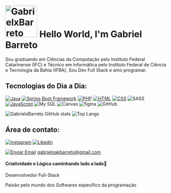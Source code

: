 <div style= align-items:center;justify-content:center">
    <h1>
<img display="flex" width="100"src="https://images-wixmp-ed30a86b8c4ca887773594c2.wixmp.com/f/e8d4a341-a824-4076-acaf-2c9c1267df36/d9898wv-119a0799-080b-4072-a9a4-32c45dffb95d.gif?token=eyJ0eXAiOiJKV1QiLCJhbGciOiJIUzI1NiJ9.eyJzdWIiOiJ1cm46YXBwOjdlMGQxODg5ODIyNjQzNzNhNWYwZDQxNWVhMGQyNmUwIiwiaXNzIjoidXJuOmFwcDo3ZTBkMTg4OTgyMjY0MzczYTVmMGQ0MTVlYTBkMjZlMCIsIm9iaiI6W1t7InBhdGgiOiJcL2ZcL2U4ZDRhMzQxLWE4MjQtNDA3Ni1hY2FmLTJjOWMxMjY3ZGYzNlwvZDk4OTh3di0xMTlhMDc5OS0wODBiLTQwNzItYTlhNC0zMmM0NWRmZmI5NWQuZ2lmIn1dXSwiYXVkIjpbInVybjpzZXJ2aWNlOmZpbGUuZG93bmxvYWQiXX0.mzbaSWm13eXYTcPjFqJizfC9V1axZnS5MA71Ek4zIzc" alt="GabrielxBarreto" srcset="">
<big></big>Hello World, I'm Gabriel Barreto</big>
    </h1>
</div>
<p>Sou graduando em Ciências da Computação pelo Instituto Federal Catarinense (IFC) e Técnico em Informática pelo Instituto Federal de Ciência e Tecnologia da Bahia (IFBA), Sou Dev Full Stack e amo programar.</p>

## Tecnologias do Dia a Dia:
[![Java](https://img.shields.io/badge/Java-ED8B00?style=for-the-badge&logo=openjdk&logoColor=white)]([https://#](https://github.com/GabrielxBarreto/Java))
[![Spring Boot Framework](https://img.shields.io/badge/Spring-6DB33F?style=for-the-badge&logo=spring&logoColor=white)](https://#)
[![PHP](https://img.shields.io/badge/PHP-777BB4?style=for-the-badge&logo=php&logoColor=white)]([https://#](https://github.com/GabrielxBarreto/PHP))
[![HTML](https://img.shields.io/badge/HTML5-E34F26?style=for-the-badge&logo=html5&logoColor=white)](https://#)
[![CSS](https://img.shields.io/badge/CSS3-1572B6?style=for-the-badge&logo=css3&logoColor=white)](https://#)
![SASS](https://img.shields.io/badge/Sass-CC6699?style=for-the-badge&logo=sass&logoColor=white)
[![JavaScript](https://img.shields.io/badge/JavaScript-F7DF1E?style=for-the-badge&logo=javascript&logoColor=black)](https://#)
![My SQL](https://img.shields.io/badge/MySQL-005C84?style=for-the-badge&logo=mysql&logoColor=white)
![Canvas](https://img.shields.io/badge/Canva-%2300C4CC.svg?&style=for-the-badge&logo=Canva&logoColor=white)
![figma](https://img.shields.io/badge/Figma-F24E1E?style=for-the-badge&logo=figma&logoColor=white)
![GitHub](https://img.shields.io/badge/GitHub-100000?style=for-the-badge&logo=github&logoColor=white)


![GabrielxBarreto GitHub stats](https://github-readme-stats.vercel.app/api?username=GabrielxBarreto&show_icons=true&theme=dark)
![Top Langs](https://github-readme-stats.vercel.app/api/top-langs/?username=GabrielxBarreto&theme=dark&hide_progress=true)

## Área de contato:
[![instagram](https://img.shields.io/badge/Instagram-E4405F?style=for-the-badge&logo=instagram&logoColor=white)](https://www.instagram.com/dev_biel/)
[![Likedin](https://img.shields.io/badge/LinkedIn-0077B5?style=for-the-badge&logo=linkedin&logoColor=white)](https://www.linkedin.com/in/gabriel-barreto-367700267/)

[![Enviar Email](https://img.shields.io/badge/Email-Meu%20Email-%23008b8b)](mailto:gabrieloakbarreto@gmail.com)
gabrieloakbarreto@gmail.com
#### Criatividade e Lógica caminhando lado a lado🔱
<p>Desenvolvedor Full-Stack</p>
Paixão pelo mundo dos Softwares específico da programação

